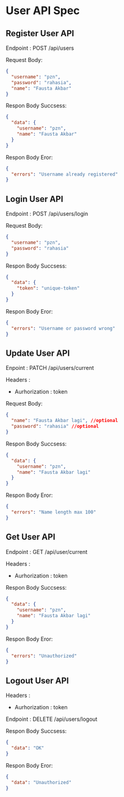 # User API Spec

## Register User API

Endpoint : POST /api/users

Request Body:

```json
{
  "username": "pzn",
  "password": "rahasia",
  "name": "Fausta Akbar"
}
```

Respon Body Succsess:

```json
{
  "data": {
    "username": "pzn",
    "name": "Fausta Akbar"
  }
}
```

Respon Body Eror:

```json
{
  "errors": "Username already registered"
}
```

## Login User API

Endpoint : POST /api/users/login

Request Body:

```json
{
  "username": "pzn",
  "password": "rahasia"
}
```

Respon Body Succsess:

```json
{
  "data": {
    "token": "unique-token"
  }
}
```

Respon Body Eror:

```json
{
  "errors": "Username or password wrong"
}
```

## Update User API

Enpoint : PATCH /api/users/current

Headers :

- Aurhorization : token

Request Body:

```json
{
  "name": "Fausta Akbar lagi", //optional
  "password": "rahasia" //optional
}
```

Respon Body Succsess:

```json
{
  "data": {
    "username": "pzn",
    "name": "Fausta Akbar lagi"
  }
}
```

Respon Body Eror:

```json
{
  "errors": "Name length max 100"
}
```

## Get User API

Endpoint : GET /api/user/current

Headers :

- Aurhorization : token

Respon Body Succsess:

```json
{
  "data": {
    "username": "pzn",
    "name": "Fausta Akbar lagi"
  }
}
```

Respon Body Eror:

```json
{
  "errors": "Unauthorized"
}
```

## Logout User API

Headers :

- Aurhorization : token

Endpoint : DELETE /api/users/logout

Respon Body Succsess:

```json
{
  "data": "OK"
}
```

Respon Body Eror:

```json
{
  "data": "Unauthorized"
}
```
